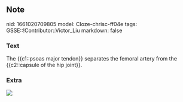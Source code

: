 ## Note
nid: 1661020709805
model: Cloze-chrisc-ff04e
tags: GSSE::!Contributor::Victor_Liu
markdown: false

### Text
The {{c1::psoas major tendon}} separates the femoral artery from the {{c2::capsule of the hip joint}}.

### Extra
<img src="paste-a5dfaa28a5e2806f22ca3f81710d0ad6e9a6d90e.jpg">
